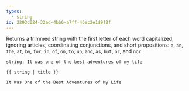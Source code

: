 ```yaml
---
types:
  - string
id: 2293d024-32ad-4bb6-a7ff-46ec2e1d9f2f
---
```

Returns a trimmed string with the first letter of each word capitalized, ignoring articles, coordinating conjunctions, and short propositions: `a`, `an`, `the`, `at`, `by`, `for`, `in`, `of`, `on`, `to`, `up`, `and`, `as`, `but`, `or`, and `nor`.

```.language-yaml
string: It was one of the best adventures of my life
```

```
{{ string | title }}
```

```.language-output
It Was One of the Best Adventures of My Life
```
